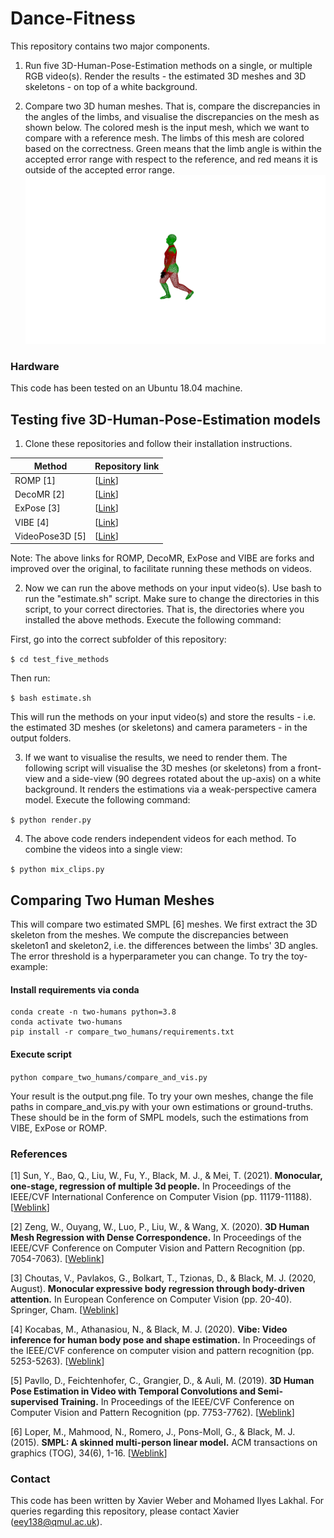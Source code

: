 # Dance-Fitness

This repository contains two major components. 

1. Run five 3D-Human-Pose-Estimation methods on a single, or multiple RGB video(s). Render the results - the estimated 3D meshes and 3D skeletons - on top of a white background.

2. Compare two 3D human meshes. That is, compare the discrepancies in the angles of the limbs, and visualise the discrepancies on the mesh as shown below. The colored mesh is the input mesh, which we want to compare with a reference mesh. The limbs of this mesh are colored based on the correctness. Green means that the limb angle is within the accepted error range with respect to the reference, and red means it is outside of the accepted error range.
![Comparing 3D meshes](compare_two_humans/output.png)

### Hardware

This code has been tested on an Ubuntu 18.04 machine.


## Testing five 3D-Human-Pose-Estimation models

1. Clone these repositories and follow their installation instructions.

| Method      		| Repository link |
| ----------------- | ----------------|
| ROMP [1]    		| [[Link](https://github.com/Saafke/ROMP)]		|
| DecoMR [2]   		| [[Link](https://github.com/Saafke/DecoMR)]  |
| ExPose [3]   		| [[Link](https://github.com/Saafke/expose)]  |
| VIBE [4]   		| [[Link](https://github.com/Saafke/VIBE)]  |
| VideoPose3D [5]   | [[Link](https://github.com/facebookresearch/VideoPose3D )]  |

Note: The above links for ROMP, DecoMR, ExPose and VIBE are forks and improved over the original, to facilitate running these methods on videos.

2. Now we can run the above methods on your input video(s). Use bash to run the "estimate.sh" script. Make sure to change the directories in this script, to your correct directories. That is, the directories where you installed the above methods. Execute the following command:

First, go into the correct subfolder of this repository:

`$ cd test_five_methods`

Then run:

`$ bash estimate.sh` 

This will run the methods on your input video(s) and store the results - i.e. the estimated 3D meshes (or skeletons) and camera parameters - in the output folders.

3. If we want to visualise the results, we need to render them. The following script will visualise the 3D meshes (or skeletons) from a front-view and a side-view (90 degrees rotated about the up-axis) on a white background. It renders the estimations via a weak-perspective camera model. Execute the following command:

`$ python render.py`

4. The above code renders independent videos for each method. To combine the videos into a single view:

`$ python mix_clips.py`


## Comparing Two Human Meshes

This will compare two estimated SMPL [6] meshes. We first extract the 3D skeleton from the meshes. We compute the discrepancies between skeleton1 and skeleton2, i.e. the differences between the limbs' 3D angles. The error threshold is a hyperparameter you can change. To try the toy-example:

#### Install requirements via conda
```
conda create -n two-humans python=3.8
conda activate two-humans
pip install -r compare_two_humans/requirements.txt
```

#### Execute script

`python compare_two_humans/compare_and_vis.py`

Your result is the output.png file. To try your own meshes, change the file paths in compare_and_vis.py with your own estimations or ground-truths. These should be in the form of SMPL models, such the estimations from VIBE, ExPose or ROMP.

### References
[1] Sun, Y., Bao, Q., Liu, W., Fu, Y., Black, M. J., & Mei, T. (2021). **Monocular, one-stage, regression of multiple 3d people.** In Proceedings of the IEEE/CVF International Conference on Computer Vision (pp. 11179-11188).[[Weblink](https://openaccess.thecvf.com/content/ICCV2021/html/Sun_Monocular_One-Stage_Regression_of_Multiple_3D_People_ICCV_2021_paper.html)]

[2] Zeng, W., Ouyang, W., Luo, P., Liu, W., & Wang, X. (2020). **3D Human Mesh Regression with Dense Correspondence.** In Proceedings of the IEEE/CVF Conference on Computer Vision and Pattern Recognition (pp. 7054-7063). [[Weblink](https://openaccess.thecvf.com/content_CVPR_2020/html/Zeng_3D_Human_Mesh_Regression_With_Dense_Correspondence_CVPR_2020_paper.html)]

[3] Choutas, V., Pavlakos, G., Bolkart, T., Tzionas, D., & Black, M. J. (2020, August). **Monocular expressive body regression through body-driven attention.** In European Conference on Computer Vision (pp. 20-40). Springer, Cham. [[Weblink](https://expose.is.tue.mpg.de/)]

[4] Kocabas, M., Athanasiou, N., & Black, M. J. (2020). **Vibe: Video inference for human body pose and shape estimation.** In Proceedings of the IEEE/CVF conference on computer vision and pattern recognition (pp. 5253-5263). [[Weblink](https://openaccess.thecvf.com/content_CVPR_2020/html/Kocabas_VIBE_Video_Inference_for_Human_Body_Pose_and_Shape_Estimation_CVPR_2020_paper.html)]

[5] Pavllo, D., Feichtenhofer, C., Grangier, D., & Auli, M. (2019). **3D Human Pose Estimation in Video with Temporal Convolutions and Semi-supervised Training.** In Proceedings of the IEEE/CVF Conference on Computer Vision and Pattern Recognition (pp. 7753-7762). [[Weblink](https://openaccess.thecvf.com/content_CVPR_2019/html/Pavllo_3D_Human_Pose_Estimation_in_Video_With_Temporal_Convolutions_and_CVPR_2019_paper.html)]

[6] Loper, M., Mahmood, N., Romero, J., Pons-Moll, G., & Black, M. J. (2015). **SMPL: A skinned multi-person linear model.** ACM transactions on graphics (TOG), 34(6), 1-16. [[Weblink](https://smpl.is.tue.mpg.de/)]

### Contact

This code has been written by Xavier Weber and Mohamed Ilyes Lakhal. For queries regarding this repository, please contact Xavier (eey138@qmul.ac.uk).